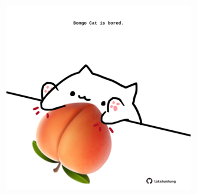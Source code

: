 <!-- built at 14/08/2022, 01:31:14 UTC -->
<p align="center">
  <img width="500" height="500" src="./ReadmeImage.svg">
</p>

